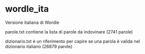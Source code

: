 # wordle_ita
Versione italiana di Wordle


parole.txt contiene la lista di parole da indovinare (2741 parole)

dizionario.txt è un riferimento per capire se una parola è valida nel dizionario italiano (26879 parole)
 
